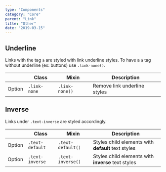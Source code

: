 ```yaml
---
type: "Components"
category: "Core"
parent: "Link"
title: "Other"
date: "2019-03-15"
---
```


## Underline

Links with the tag `a` are styled with link underline styles. To have a `a` tag without underline (ex: buttons) use `.link-none()`.

<div class="table-scroll">

|                         | Class                                     | Mixin                       | Description                   |
| ----------------------- | ----------------------------------------- | ----------------------------- | ----------------------------- |
| Option                  | `.link-none`                 | `.link-none()`        | Remove link underline styles            |

</div>

<demo>
  <demovanilla src="vanilla/components/core/link/link">
  </demovanilla>
</demo>

## Inverse

Links under `.text-inverse` are styled accordingly.

<div class="table-scroll">

|                         | Class                                     | Mixin                       | Description                   |
| ----------------------- | ----------------------------------------- | ----------------------------- | ----------------------------- |
| Option                  | `.text-default`                 | `.text-default()`        | Styles child elements with **default** text styles            |
| Option                  | `.text-inverse`                 | `.text-inverse()`        | Styles child elements with **inverse** text styles            |

</div>

<demo>
  <demovanilla src="vanilla/components/core/link/inverse">
  </demovanilla>
</demo>

